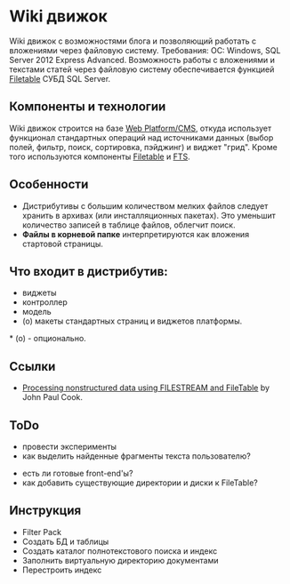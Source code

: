 # Wiki движок

Wiki движок с возможностями блога и позволяющий работать с вложениями через файловую систему.
Требования: ОС: Windows, SQL Server 2012 Express Advanced.
Возможность работы с вложениями и текстами статей через файловую систему обеспечивается функцией [Filetable](http://msdn.microsoft.com/ru-ru/library/ff929144.aspx) СУБД SQL Server.

## Компоненты и технологии

Wiki движок строится на базе [Web Platform/CMS](../WebPlatformCMS/readme.md), откуда использует функционал стандартных операций над источниками данных (выбор полей, фильтр, поиск, сортировка, пэйджинг) и виджет "грид". Кроме того используются компоненты [Filetable](../Components/Filetable.md) и [FTS](../Components/FTS.md). 


## Особенности 

- Дистрибутивы с большим количеством мелких файлов следует хранить в архивах (или инсталляционных пакетах). Это уменьшит количество записей в таблице файлов, облегчит поиск.
- **Файлы в корневой папке** интерпретируются как вложения стартовой страницы.


## Что входит в дистрибутив:

- виджеты
- контроллер
- модель
- (о) макеты стандартных страниц и виджетов платформы.
 
\* (о) - опционально. 
 

## Ссылки

- [Processing nonstructured data using FILESTREAM and FileTable](http://sqlblog.com/blogs/john_paul_cook/archive/2013/09/07/processing-nonstructured-data-using-filestream-and-filetable.aspx) by John Paul Cook.


## ToDo

+ провести эксперименты
+ как выделить найденные фрагменты текста пользователю? 
- есть ли готовые front-end'ы?
- как добавить существующие директории и диски к FileTable?


## Инструкция

- Filter Pack
- Создать БД и таблицы
- Создать каталог полнотекстового поиска и индекс
- Заполнить виртуальную директорию документами
- Перестроить индекс 

